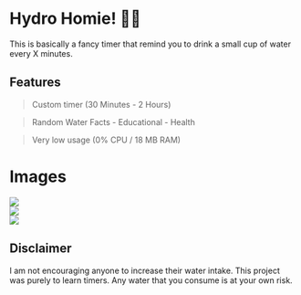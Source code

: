 # Hydro Homie! 🌊🌊
This is basically a fancy timer that remind you to drink a small cup of water every X minutes.

## Features
> Custom timer (30 Minutes - 2 Hours)

> Random Water Facts
	- Educational
	- Health
	
> Very low usage (0% CPU / 18 MB RAM)

# Images
<img src="https://i.gyazo.com/645a6af9251ebade8069afe72bdf6970.png"><br>
<img src="https://i.gyazo.com/582d70b64e6963f84c4733932e4ff4e0.png"><br>
<img src="https://i.gyazo.com/96559c8fd558ffc6883a568305ba5a7e.png">

## Disclaimer
I am not encouraging anyone to increase their water intake. This project was purely to learn timers. Any water that you consume is at your own risk.
